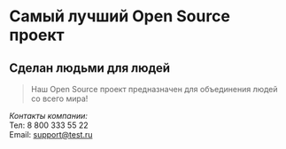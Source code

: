 # Самый лучший Open Source проект

## Сделан людьми для людей

> Наш Open Source проект предназначен для объединения людей со всего мира!

_Контакты компании:_  
Тел: 8 800 333 55 22  
Email: support@test.ru
